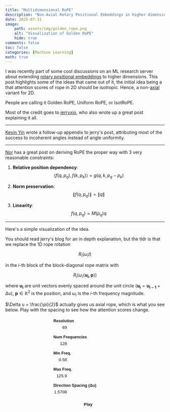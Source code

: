 ```yaml
---
title: "Multidimensional RoPE"
description: "Non-Axial Rotary Positional Embeddings in higher dimensions."
date: 2025-07-31
image: 
    path: assets/img/golden_rope.png
    alt: "Visualization of Golden RoPE"
    hide: true
comments: false
toc: false
categories: [Machine Learning]
math: true
---
```


I was recently part of some cool discussions on an ML research server about extending [rotary positional embeddings](https://arxiv.org/abs/2104.09864) to higher dimensions. This post highlights some of the ideas that came out of it, the initial idea being a that attention scores of rope in 2D should be isotropic. Hence, a non-[axial](https://arxiv.org/abs/1912.12180) variant for 2D. 

People are calling it Golden RoPE, Uniform RoPE, or IsotRoPE. 

Most of the credit goes to [jerryxio](https://jerryxio.ng/posts/nd-rope/), who also wrote up a great post explaining it all.

---

[Kevin Yin](https://my-astro-app.kyinmath-cf.workers.dev/blog/rope/) wrote a follow-up appendix to jerry's post, attributing most of the success to incoherent angles instead of angle uniformity.

---

[Nor](https://nor-blog.pages.dev/posts/2025-07-28-deriving-rope/) has a great post on deriving RoPE the proper way with 3 very reasonable constraints:

1.  **Relative position dependency**:
    $$ \langle f(q, p_q), f(k, p_k) \rangle = g(q, k, p_q - p_k) $$

2.  **Norm preservation**:
    $$ \|f(q, p_q)\| = \|q\| $$

3.  **Linearity**:
    $$ f(q, p_q) = M(p_q)q $$

---

Here's a simple visualization of the idea.

You should read jerry's blog for an in depth explanation, but the tldr is that we replace the 1D rope rotation 

$$R_i(\omega_it)$$

in the $i$-th block of the block-diagonal rope matrix with 

$$R_i(\omega_i\langle \boldsymbol{u_i}, \boldsymbol{p}\rangle)$$

where $\boldsymbol{u_i}$ are unit vectors evenly spaced around the unit circle ($\boldsymbol{u_i} = \boldsymbol{u_{i-1}} + \Delta u$), $\boldsymbol{p} \in \mathbb{R}^2$ is the position, and $\omega_i$ is the $i$-th frequency magnitude.

$\Delta u = \frac{\pi}{2}$ actually gives us axial rope, which is what you see below. Play with the spacing to see how the attention scores change.



<script src="https://d3js.org/d3.v7.min.js"></script>

<style>
  .rope-container {
    display: flex;
    justify-content: center;
    align-items: flex-start;
    margin-top: 20px;
    gap: 20px;
  }
  .controls-panel {
    display: flex;
    flex-direction: column;
    gap: 15px;
    width: 220px;
    text-align: left;
    font-family: sans-serif;
  }
  .control-group {
    display: flex;
    flex-direction: column;
  }
  .control-group label {
    margin-bottom: 5px;
    font-weight: bold;
    font-size: 0.9em;
    color: var(--text-color);
  }
  .input-slider-group {
    display: flex;
    align-items: center;
    gap: 10px;
  }
  .input-slider-group input[type="number"] {
    width: 60px;
    text-align: right;
    background-color: var(--main-bg-color);
    color: var(--text-color);
    border: 1px solid var(--border-color);
    border-radius: 5px;
  }
  /* Custom Range Slider Styles */
    input[type="range"] {
        -webkit-appearance: none;
        appearance: none;
        width: 100%;
        height: 4px;
        background: var(--button-bg);
        border-radius: 5px;
        outline: none;
    }

    input[type="range"]::-webkit-slider-thumb {
        -webkit-appearance: none;
        appearance: none;
        width: 16px;
        height: 16px;
        background: var(--text-color);
        cursor: pointer;
        border-radius: 50%;
    }

    input[type="range"]::-moz-range-thumb {
        width: 16px;
        height: 16px;
        background: var(--text-color);
        cursor: pointer;
        border-radius: 50%;
        border: none;
    }
  #tooltip {
    position: fixed; /* Use fixed positioning */
    display: none;
    background: rgba(0, 0, 0, 0.4);
    color: white;
    padding: 5px 10px;
    border-radius: 5px;
    font-family: sans-serif;
    pointer-events: none;
  }
  #animate-phi-button {
      width: 100%;
      padding: 8px;
      font-weight: bold;
      background-color: var(--button-bg);
      border: 1px solid var(--button-border-color);
      color: var(--button-text-color);
      border-radius: 5px;
      cursor: pointer;
  }
  #animate-phi-button:hover {
      background-color: var(--button-hover-bg);
  }
</style>

<div class="rope-container">
  <canvas id="rope-canvas" width="400" height="400" style="border:1px solid var(--border-color); border-radius: 5px; background-color: white; image-rendering: pixelated;"></canvas>
  <div class="controls-panel">
    <div class="control-group">
      <label for="res-input">Resolution</label>
      <div class="input-slider-group">
        <input type="number" id="res-input" min="9" max="101" value="69" step="2">
        <input type="range" id="res-slider" min="9" max="101" value="69" step="2">
      </div>
    </div>
    <div class="control-group">
      <label for="n-freqs-input">Num Frequencies</label>
      <div class="input-slider-group">
        <input type="number" id="n-freqs-input" min="1" max="256" value="128" step="1">
        <input type="range" id="n-freqs-slider" min="1" max="256" value="128" step="1">
      </div>
    </div>
    <div class="control-group">
      <label for="min-freq-input">Min Freq.</label>
      <div class="input-slider-group">
        <input type="number" id="min-freq-input" min="0.01" max="50" value="0.58" step="0.01">
        <input type="range" id="min-freq-slider" min="0" max="100" value="0">
      </div>
    </div>
    <div class="control-group">
      <label for="max-freq-input">Max Freq.</label>
      <div class="input-slider-group">
        <input type="number" id="max-freq-input" min="1" max="1000" value="125.9" step="0.1">
        <input type="range" id="max-freq-slider" min="0" max="100" value="0">
      </div>
    </div>
    <div class="control-group">
        <label for="phi-spacing-input">Direction Spacing (Δu)</label>
        <div class="input-slider-group">
            <input type="number" id="phi-spacing-input" min="0" max="3.1415" value="1.5708" step="0.0001">
            <input type="range" id="phi-spacing-slider" min="0" max="31415" value="15708">
        </div>
    </div>
    <div class="control-group">
        <button id="animate-phi-button">Play</button>
    </div>
    <div id="speed-control-group" class="control-group" style="display: none;">
        <label for="speed-slider">Animation Speed</label>
        <div class="input-slider-group">
            <input type="range" id="speed-slider" min="1" max="100" value="6">
        </div>
    </div>
  </div>
  <div id="tooltip"></div>
</div>

<script>
document.addEventListener('DOMContentLoaded', function () {
    const resSlider = document.getElementById('res-slider');
    const nFreqsSlider = document.getElementById('n-freqs-slider');
    const minFreqSlider = document.getElementById('min-freq-slider');
    const maxFreqSlider = document.getElementById('max-freq-slider');
    const phiSpacingSlider = document.getElementById('phi-spacing-slider');
    const animatePhiButton = document.getElementById('animate-phi-button');
    const speedSlider = document.getElementById('speed-slider');
    const speedControlGroup = document.getElementById('speed-control-group');

    const resInput = document.getElementById('res-input');
    const nFreqsInput = document.getElementById('n-freqs-input');
    const minFreqInput = document.getElementById('min-freq-input');
    const maxFreqInput = document.getElementById('max-freq-input');
    const phiSpacingInput = document.getElementById('phi-spacing-input');
    
    const ropeCanvas = document.getElementById('rope-canvas');
    const ropeCtx = ropeCanvas.getContext('2d');
    ropeCtx.imageSmoothingEnabled = false;
    
    const min_log_min = Math.log10(0.01);
    const min_log_max = Math.log10(50);
    const max_log_min = Math.log10(1);
    const max_log_max = Math.log10(1000);
    
    const color = d3.scaleSequential(d3.interpolateCubehelixDefault).domain([-1, 1]);
    let currentData = null;
    let currentRes = 0;
    let animationFrameId = null;

    function cyrb128(str) {
        let h1 = 1779033703, h2 = 3144134277,
            h3 = 1013904242, h4 = 2773480762;
        for (let i = 0, k; i < str.length; i++) {
            k = str.charCodeAt(i);
            h1 = h2 ^ Math.imul(h1 ^ k, 597399067);
            h2 = h3 ^ Math.imul(h2 ^ k, 2869860233);
            h3 = h4 ^ Math.imul(h3 ^ k, 951274213);
            h4 = h1 ^ Math.imul(h4 ^ k, 2716044179);
        }
        h1 = Math.imul(h3 ^ (h1 >>> 18), 597399067);
        h2 = Math.imul(h4 ^ (h2 >>> 22), 2869860233);
        h3 = Math.imul(h1 ^ (h3 >>> 17), 951274213);
        h4 = Math.imul(h2 ^ (h4 >>> 19), 2716044179);
        h1 ^= (h2 ^ h3 ^ h4); h2 ^= h1; h3 ^= h1; h4 ^= h1;
        return [h1 >>> 0, h2 >>> 0, h3 >>> 0, h4 >>> 0];
    }
    
    function sfc32(a, b, c, d) {
        return function () {
            a |= 0; b |= 0; c |= 0; d |= 0;
            let t = (a + b | 0) + d | 0;
            d = d + 1 | 0;
            a = b ^ b >>> 9;
            b = c + (c << 3) | 0;
            c = (c << 21 | c >>> 11);
            c = c + t | 0;
            return (t >>> 0) / 4294967296;
        }
    }

    function linspace(a, b, n) {
        if (n < 2) return n === 1 ? [a] : [];
        const arr = new Array(n);
        const step = (b - a) / (n - 1);
        for (let i = 0; i < n; i++) arr[i] = a + i * step;
        return arr;
    }

    function computeAlignment(N, minFreq, maxFreq, nFreqs, phiSpacing) {
        const hh = linspace(-1, 1, N);
        const ww = linspace(-1, 1, N);
        
        let seed = cyrb128("constant_seed");
        let rand = sfc32(seed[0], seed[1], seed[2], seed[3]);
        function randn() {
            let u = 0, v = 0;
            while (u === 0) u = rand();
            while (v === 0) v = rand();
            return Math.sqrt(-2.0 * Math.log(u)) * Math.cos(2 * Math.PI * v);
        }

        const B = 8;
        const dataVecs = new Float64Array(B * nFreqs * 2);
        for (let i = 0; i < dataVecs.length; i++) {
            dataVecs[i] = randn();
        }

        const freqs = new Float64Array(nFreqs * 2);
        for (let f = 0; f < nFreqs; f++) {
            const phi = f * phiSpacing;
            const dx = Math.cos(phi);
            const dy = Math.sin(phi);
            const scale = minFreq * Math.pow(maxFreq / minFreq, nFreqs === 1 ? 0 : f / (nFreqs - 1));
            freqs[2 * f] = dx * scale;
            freqs[2 * f + 1] = dy * scale;
        }

        const align = new Float64Array(N * N);
        for (let i = 0; i < N; i++) {
            const posY = hh[i];
            for (let j = 0; j < N; j++) {
                const posX = ww[j];
                let sum = 0;

                for (let f = 0; f < nFreqs; f++) {
                    const fx = freqs[2 * f];
                    const fy = freqs[2 * f + 1];
                    const theta = fx * posX + fy * posY;
                    const c = Math.cos(theta);
                    const s = Math.sin(theta);

                    for (let b = 0; b < B; b++) {
                        const idx = (b * nFreqs + f) * 2;
                        const x = dataVecs[idx];
                        const y = dataVecs[idx + 1];
                        const xOut = x * c - y * s;
                        const yOut = x * s + y * c;
                        sum += xOut * x + yOut * y;
                    }
                }
                align[i * N + j] = Math.max(0, sum / (B * nFreqs * 2));
            }
        }
        return align;
    }

    function drawRope() {
        let res = parseInt(resInput.value, 10);
        const nFreqs = parseInt(nFreqsInput.value, 10);
        const min_freq = parseFloat(minFreqInput.value);
        const max_freq = parseFloat(maxFreqInput.value);
        const phi_spacing = parseFloat(phiSpacingInput.value);
        
        currentRes = res;
        currentData = computeAlignment(res, min_freq, max_freq, nFreqs, phi_spacing);

        const img = ropeCtx.createImageData(res, res);
        for (let i = 0; i < currentData.length; i++) {
            const c = d3.rgb(color(currentData[i]));
            img.data[i * 4] = c.r;
            img.data[i * 4 + 1] = c.g;
            img.data[i * 4 + 2] = c.b;
            img.data[i * 4 + 3] = 255;
        }
        
        const tempCanvas = document.createElement('canvas');
        tempCanvas.width = res;
        tempCanvas.height = res;
        tempCanvas.getContext('2d').putImageData(img, 0, 0);

        ropeCtx.clearRect(0, 0, ropeCanvas.width, ropeCanvas.height);
        ropeCtx.drawImage(tempCanvas, 0, 0, ropeCanvas.width, ropeCanvas.height);
    }

    function updateFromSliders() {
        resInput.value = resSlider.value;
        nFreqsInput.value = nFreqsSlider.value;
        minFreqInput.value = Math.pow(10, min_log_min + (minFreqSlider.value/100) * (min_log_max - min_log_min)).toFixed(2);
        maxFreqInput.value = Math.pow(10, max_log_min + (maxFreqSlider.value/100) * (max_log_max - max_log_min)).toFixed(1);
        phiSpacingInput.value = (phiSpacingSlider.value / 10000).toFixed(4);
        drawRope();
    }
    
    function updateFromInputs(){
        resSlider.value = resInput.value;
        nFreqsSlider.value = nFreqsInput.value;
        minFreqSlider.value = 100 * (Math.log10(minFreqInput.value) - min_log_min) / (min_log_max - min_log_min);
        maxFreqSlider.value = 100 * (Math.log10(maxFreqInput.value) - max_log_min) / (max_log_max - max_log_min);
        phiSpacingSlider.value = phiSpacingInput.value * 10000;
        drawRope();
    }
    
    function setInitialValues() {
        resInput.value = 69;
        nFreqsInput.value = 128;
        minFreqInput.value = 0.58;
        maxFreqInput.value = 125.9;
        phiSpacingInput.value = 1.5708;
        updateFromInputs();
    }
    
    function animatePhi() {
        let currentValue = parseInt(phiSpacingSlider.value, 10);
        currentValue += parseInt(speedSlider.value, 10);
        if (currentValue > parseInt(phiSpacingSlider.max, 10)) {
            currentValue = 0;
        }
        phiSpacingSlider.value = currentValue;
        updateFromSliders();
        animationFrameId = requestAnimationFrame(animatePhi);
    }

    animatePhiButton.addEventListener('click', () => {
        if (animationFrameId) {
            cancelAnimationFrame(animationFrameId);
            animationFrameId = null;
            animatePhiButton.textContent = 'Play';
            speedControlGroup.style.display = 'none';
        } else {
            animatePhi();
            animatePhiButton.textContent = 'Cancel';
            speedControlGroup.style.display = 'block';
        }
    });

    [resSlider, nFreqsSlider, minFreqSlider, maxFreqSlider, phiSpacingSlider].forEach(s => s.addEventListener('input', updateFromSliders));
    [resInput, nFreqsInput, minFreqInput, maxFreqInput, phiSpacingInput].forEach(i => i.addEventListener('change', updateFromInputs));
    
    const tooltip = d3.select("#tooltip");
    ropeCanvas.addEventListener("mousemove", (e) => {
        if (!currentData) return;
        const rect = ropeCanvas.getBoundingClientRect();
        const x = Math.floor((e.clientX - rect.left) * (currentRes / rect.width));
        const y = Math.floor((e.clientY - rect.top) * (currentRes / rect.height));
        if (x < 0 || x >= currentRes || y < 0 || y >= currentRes) {
            tooltip.style("display", "none");
            return;
        }
        const v = currentData[y * currentRes + x];
        tooltip
            .style("left", `${e.clientX + 10}px`)
            .style("top", `${e.clientY + 10}px`)
            .style("display", "block")
            .text(`(${x - Math.floor(currentRes/2)}, ${y - Math.floor(currentRes/2)}): ${v.toFixed(4)}`);
    });
    ropeCanvas.addEventListener("mouseleave", () => tooltip.style("display", "none"));

    setInitialValues();
});
</script>

